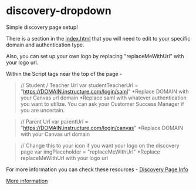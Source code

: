 # discovery-dropdown

Simple discovery page setup!

There is a section in the [index.html](https://github.com/jaronrayj/discovery-dropdown/blob/master/index.html) that you will need to edit to your specific domain and authentication type.

Also, you can set up your own logo by replacing "replaceMeWithUrl" with your logo url. 

Within the Script tags near the top of the page - 

>// Student / Teacher Url
>var studentTeacherUrl = "https://DOMAIN.instructure.com/login/saml"
*Replace DOMAIN with your Canvas url domain
*Replace saml with whatever authentication you want to utilize. You can ask your Customer Success Manager if you are uncertain.

>// Parent Url
>var parentUrl = "https://DOMAIN.instructure.com/login/canvas"
*Replace DOMAIN with your Canvas url domain

>// Change this to your icon if you want your logo on the discovery page
>var imgPlaceholder = "replaceMeWithUrl"
*Replace replaceMeWithUrl with your logo url

For more information you can check these resources - 
[Discovery Page Info](https://community.canvaslms.com/docs/DOC-14067-why-a-discovery-page-also-what-is-a-discovery-page)


[More information](https://docs.google.com/document/d/1BYNVvp2HO4zGWMAHm5rKcCXzdcfAASQGmHGPUXOQxjQ/edit?ts=5e6f9b77)
